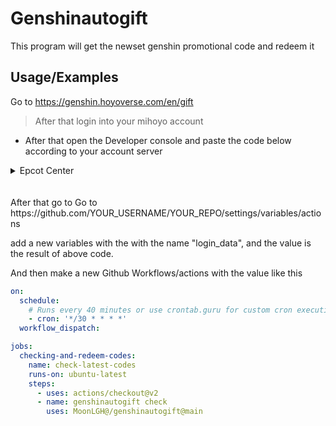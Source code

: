
# Genshinautogift

This program will get the newset genshin promotional code and redeem it


## Usage/Examples
Go to https://genshin.hoyoverse.com/en/gift 
> After that login into your mihoyo account
- After that open the Developer console and paste the code below according to your account server

<details>
  <summary>Epcot Center</summary>

```js

let cookie = document.cookie ; cookie = cookie.split('; ')
let data = []
let dataobj = {}
cookie.forEach(docdata => {
if(docdata.startsWith(`account_id`) || docdata.startsWith('cookie_token')){
    docdata = docdata.split("=")
    dataobj[`"${docdata[0]}"`] = docdata[1]
}
});
console.log(dataobj)
```
</details>
<br><br>
After that go to 
Go to https://github.com/YOUR_USERNAME/YOUR_REPO/settings/variables/actions

add a new variables with the with the name "login_data", and the value is the result of above code.

And then make a new Github Workflows/actions with the value like this
```yml
on:
  schedule:
    # Runs every 40 minutes or use crontab.guru for custom cron execution
    - cron: '*/30 * * * *'
  workflow_dispatch:

jobs:
  checking-and-redeem-codes:
    name: check-latest-codes
    runs-on: ubuntu-latest
    steps:
      - uses: actions/checkout@v2
      - name: genshinautogift check
        uses: MoonLGH@/genshinautogift@main
 ```
